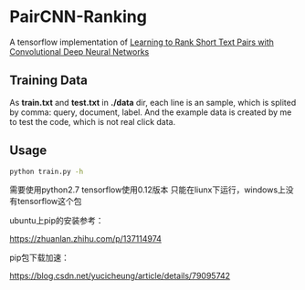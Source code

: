 # PairCNN-Ranking
A tensorflow implementation of [Learning to Rank Short Text Pairs with Convolutional Deep Neural Networks](http://disi.unitn.it/~severyn/papers/sigir-2015-long.pdf)

## Training Data
As **train.txt** and **test.txt** in **./data** dir, each line is an sample, which is splited by comma: query, document, label. And the example data is created by me to test the code, which is not real click data.

## Usage
```bash
python train.py -h
```


需要使用python2.7
tensorflow使用0.12版本
只能在liunx下运行，windows上没有tensorflow这个包

ubuntu上pip的安装参考：

https://zhuanlan.zhihu.com/p/137114974

pip包下载加速：

https://blog.csdn.net/yucicheung/article/details/79095742

